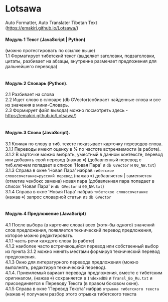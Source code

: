 # Lotsawa
Auto Formatter, Auto Translater Tibetan Text (https://emakiri.github.io/Lotsawa/)
<br/>
#### Модуль 1 Текст (JavaScript | Python)
(можно протестировать по ссылке выше)<br/>
1.1 Форматирует тибетский текст (выделяет заголовки, подзаголовки, цитаты, разбивает на абзацы, внутренне размечает предложения для дальнейшего перевода)<br/>
<br/>
#### Модуль 2 Словарь (Python). 
2.1 Разбивает на слова<br/>
2.2 Ищет слово в словаре (db GVector)собирает найденные слова и все из значения в мини-Словарь.<br/>
2.3 Формирует файл вывода( можно посмотреть здесь - https://emakiri.github.io/Lotsawa/)<br/>
<br/>
#### Модуль 3 Слово (JavaScript). 
3.1 Кликая по слову в тиб. тексте показывает карточку переводов слова.<br/>
3.1.1 Переводы имеют оценку в % по частоте встречаемости (в работе).<br/>
3.1.2 В карточке можно выбрать, уместный в данном контексте, перевод или добавить свой перевод (нажав `☸`) (добавленный перевод с тиб.ключем попадает в список 'Новая Пара' и `db GVector` и `00_NW.txt`)<br/>
3.1.3 Справа в окне 'Новая Пара' набрав `тибетское словосочетание=русский перевод` (нажав `☸`) добавляется | заменяется (отметив чекбокс замена) новая пара  (добавленная пара попадает в список 'Новая Пара' и `db GVector` и `00_NW.txt`)<br/>
3.1.4 Справа в окне 'Новая Пара' набрав `тибетское словосочетание` (нажав `☸`) запрос словарной статьи из `db GVector`<br/>
<br/>
#### Модуль 4 Предложение (JavaScript) 
4.1 После выбора (в карточке слова) всех (хотя-бы одного) значений слов предложения, появляется технический перевод предложения, которое можно редактировать.<br/>
4.1.1 часть речи каждого слова (в работе) <br/>
4.1.2 наиболее часто встречающийся перевод или собственный выбор из пункта 3.1.2 можно менять местами формируя технический перевод предложения. <br/>
4.1.3 Окно для литературного перевода предложения (можно выполнять, редактируя технический перевод).<br/>
4.1.4. Приемлемый вариант перевода предложения, вместе с тибетским оригиналом, (нажав `☸`) сохраняется в `IndexedDB` и `Transl_Bo_Ru.txt` и присоединяется к Переводу Текста (в правом боковом окне).<br/>
4.1.5 Справа в окне 'Перевод Текста' набрав `отрывка тибетского текста` (нажав `☸`) получаем разбор этого отрывка тибетского текста<br/>
<br/> 
